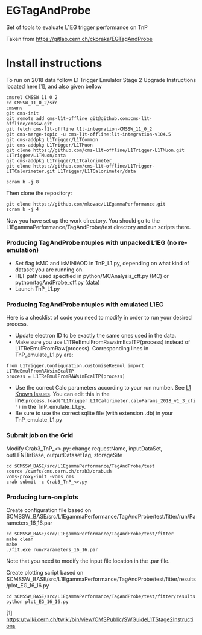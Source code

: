 # EGTagAndProbe
Set of tools to evaluate L1EG trigger performance on TnP

Taken from https://gitlab.cern.ch/ckoraka/EGTagAndProbe

# Install instructions
To run on 2018 data follow L1 Trigger Emulator Stage 2 Upgrade Instructions located here [1], and also given bellow
```
cmsrel CMSSW_11_0_2
cd CMSSW_11_0_2/src
cmsenv
git cms-init
git remote add cms-l1t-offline git@github.com:cms-l1t-offline/cmssw.git
git fetch cms-l1t-offline l1t-integration-CMSSW_11_0_2
git cms-merge-topic -u cms-l1t-offline:l1t-integration-v104.5
git cms-addpkg L1Trigger/L1TCommon
git cms-addpkg L1Trigger/L1TMuon
git clone https://github.com/cms-l1t-offline/L1Trigger-L1TMuon.git L1Trigger/L1TMuon/data
git cms-addpkg L1Trigger/L1TCalorimeter
git clone https://github.com/cms-l1t-offline/L1Trigger-L1TCalorimeter.git L1Trigger/L1TCalorimeter/data

scram b -j 8
```

Then clone the repository:
```
git clone https://github.com/mkovac/L1EgammaPerformance.git
scram b -j 4
```
Now you have set up the work directory. You should go to the L1EgammaPerformance/TagAndProbe/test directory and run scripts there. 


### Producing TagAndProbe ntuples with unpacked L1EG (no re-emulation)
- Set flag isMC and isMINIAOD in TnP_L1.py, depending on what kind of dataset you are running on.
- HLT path used specified in python/MCAnalysis_cff.py (MC) or python/tagAndProbe_cff.py (data)
- Launch TnP_L1.py

### Producing TagAndProbe ntuples with emulated L1EG
Here is a checklist of code you need to modify in order to run your desired process.
+ Update electron ID to be exactly the same ones used in the data.
+ Make sure you use L1TReEmulFromRawsimEcalTP(process) instead of L1TReEmulFromRaw(process). Corresponding lines in TnP_emulate_L1.py are:
```
from L1Trigger.Configuration.customiseReEmul import L1TReEmulFromRAWsimEcalTP
process = L1TReEmulFromRAWsimEcalTP(process)
```
+ Use the correct Calo parameters according to your run number. See [L1 Known Issues](https://twiki.cern.ch/twiki/bin/viewauth/CMS/L1KnownIssues#Calo). You can edit this in the line:```process.load("L1Trigger.L1TCalorimeter.caloParams_2018_v1_3_cfi")``` in the TnP_emulate_L1.py.
+ Be sure to use the correct sqlite file (with extension .db) in your TnP_emulate_L1.py


### Submit job on the Grid
Modify Crab3_TnP_<>.py: change requestName, inputDataSet, outLFNDirBase, outputDatasetTag, storageSite
```
cd $CMSSW_BASE/src/L1EgammaPerformance/TagAndProbe/test
source /cvmfs/cms.cern.ch/crab3/crab.sh
voms-proxy-init -voms cms
crab submit -c Crab3_TnP_<>.py
```

### Producing turn-on plots
Create configuration file based on $CMSSW_BASE/src/L1EgammaPerformance/TagAndProbe/test/fitter/run/Parameters_16_16.par
```
cd $CMSSW_BASE/src/L1EgammaPerformance/TagAndProbe/test/fitter
make clean
make
./fit.exe run/Parameters_16_16.par
```
Note that you need to modify the input file location in the .par file.

Create plotting script based on $CMSSW_BASE/src/L1EgammaPerformance/TagAndProbe/test/fitter/results/plot_EG_16_16.py
```
cd $CMSSW_BASE/src/L1EgammaPerformance/TagAndProbe/test/fitter/results
python plot_EG_16_16.py
```

[1] https://twiki.cern.ch/twiki/bin/view/CMSPublic/SWGuideL1TStage2Instructions
